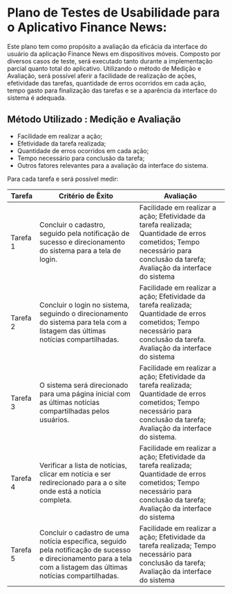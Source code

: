 # Plano de Testes de Usabilidade para o Aplicativo Finance News:

Este plano tem como propósito a avaliação da eficácia da interface do usuário da aplicação Finance News em dispositivos móveis. Composto por diversos casos de teste, será executado tanto durante a implementação parcial quanto total do aplicativo. Utilizando o método de Medição e Avaliação, será possível aferir a facilidade de realização de ações, efetividade das tarefas, quantidade de erros ocorridos em cada ação, tempo gasto para finalização das tarefas e se a aparência da interface do sistema é adequada.

## Método Utilizado : Medição e Avaliação

- Facilidade em realizar a ação;
- Efetividade da tarefa realizada;
- Quantidade de erros ocorridos em cada ação;
- Tempo necessário para conclusão da tarefa;
- Outros fatores relevantes para a avaliação da interface do sistema.

Para cada tarefa e será possível medir:

| Tarefa  | Critério de Êxito                                | Avaliação                                                         |
|---------|--------------------------------------------------|------------------------------------------------------------------------------|
| Tarefa 1| Concluir o cadastro, seguido pela notificação de sucesso e direcionamento do sistema para a tela de login. | Facilidade em realizar a ação; Efetividade da tarefa realizada; Quantidade de erros cometidos;  Tempo necessário para conclusão da tarefa; Avaliação da interface do sistema |
| Tarefa 2| Concluir o login no sistema, seguindo o direcionamento do sistema para tela com a listagem das últimas notícias compartilhadas. | Facilidade em realizar a ação; Efetividade da tarefa realizada; Quantidade de erros cometidos;  Tempo necessário para conclusão da tarefa. Avaliação da interface do sistema |
| Tarefa 3| O sistema será direcionado para uma página inicial com as últimas notícias compartilhadas pelos usuários. | Facilidade em realizar a ação; Efetividade da tarefa realizada; Quantidade de erros cometidos;  Tempo necessário para conclusão da tarefa; Avaliação da interface do sistema. |
| Tarefa 4| Verificar a lista de notícias, clicar em notícia e ser redirecionado para a o site onde está a notícia completa. | Facilidade em realizar a ação; Efetividade da tarefa realizada; Quantidade de erros cometidos;  Tempo necessário para conclusão da tarefa; Avaliação da interface do sistema |
| Tarefa 5| Concluir o cadastro de uma notícia específica, seguido pela notificação de sucesso e direcionamento para a tela com a listagem das últimas notícias compartilhadas. | Facilidade em realizar a ação; Efetividade da tarefa realizada;  Tempo necessário para conclusão da tarefa; Avaliação da interface do sistema |
